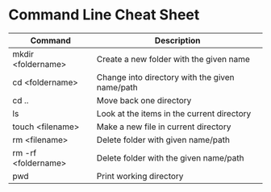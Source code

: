 # Command Line Cheat Sheet

| Command | Description |
| ----------- | ----------- |
| mkdir \<foldername> | Create a new folder with the given name |
| cd \<foldername> | Change into directory with the given name/path |
| cd .. | Move back one directory |
| ls | Look at the items in the current directory |
| touch \<filename> | Make a new file in current directory |
| rm \<filename> | Delete folder with given name/path |
| rm -rf \<foldername> | Delete folder with the given name/path |
| pwd | Print working directory |